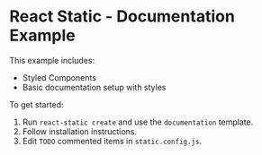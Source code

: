 # React Static - Documentation Example

This example includes:

* Styled Components
* Basic documentation setup with styles

To get started:

1.  Run `react-static create` and use the `documentation` template.
2.  Follow installation instructions.
3.  Edit `TODO` commented items in `static.config.js`.
